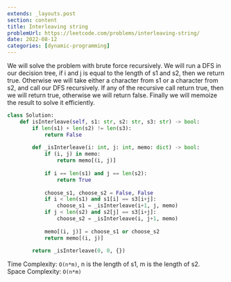 ```yaml
---
extends: _layouts.post
section: content
title: Interleaving string
problemUrl: https://leetcode.com/problems/interleaving-string/
date: 2022-08-12
categories: [dynamic-programming]
---
```


We will solve the problem with brute force recursively. We will run a DFS in our decision tree, if i and j is equal to the length of s1 and s2, then we return true. Otherwise we will take either a character from s1 or a character from s2, and call our DFS recursively. If any of the recursive call return true, then we will return true, otherwise we will return false. Finally we will memoize the result to solve it efficiently.

```python
class Solution:
    def isInterleave(self, s1: str, s2: str, s3: str) -> bool:
        if len(s1) + len(s2) != len(s3):
            return False
        
        def _isInterleave(i: int, j: int, memo: dict) -> bool:
            if (i, j) in memo:
                return memo[(i, j)]
            
            if i == len(s1) and j == len(s2):
                return True
            
            choose_s1, choose_s2 = False, False
            if i < len(s1) and s1[i] == s3[i+j]:
                choose_s1 = _isInterleave(i+1, j, memo)
            if j < len(s2) and s2[j] == s3[i+j]:
                choose_s2 = _isInterleave(i, j+1, memo)
            
            memo[(i, j)] = choose_s1 or choose_s2
            return memo[(i, j)]
        
        return _isInterleave(0, 0, {})
```

Time Complexity: `O(n*m)`, n is the length of s1, m is the length of s2. <br/>
Space Complexity: `O(n*m)`